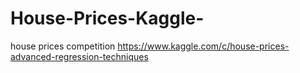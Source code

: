 # House-Prices-Kaggle-
house prices competition
https://www.kaggle.com/c/house-prices-advanced-regression-techniques
